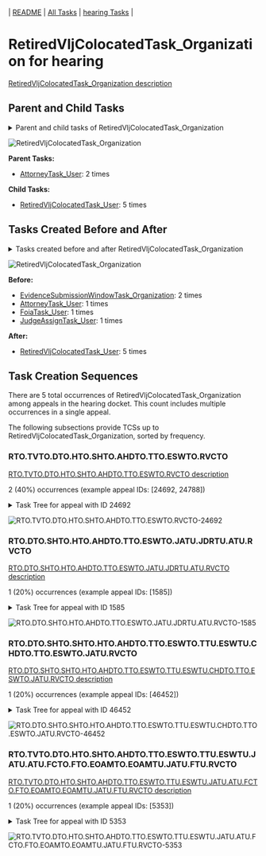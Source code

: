 <!-- DO NOT EDIT THIS FILE.  This file is autogenerated. -->
| [README](../README.md) | [All Tasks](../alltasks.md) | [hearing Tasks](tasklist.md) |

# RetiredVljColocatedTask_Organization for hearing

[RetiredVljColocatedTask_Organization description](../descr/RetiredVljColocatedTask_Organization.md)

## Parent and Child Tasks

<details><summary markdown='span'>Parent and child tasks of RetiredVljColocatedTask_Organization
</summary>

```
digraph G {
rankdir=LR;
node [shape=box]
"RetiredVljColocatedTask_Organization" -> "RetiredVljColocatedTask_User" [label=5]
"AttorneyTask_User" -> "RetiredVljColocatedTask_Organization" [label=2]
}
```
</details>

![RetiredVljColocatedTask_Organization](dot/RetiredVljColocatedTask_Organization-parentchild.dot.png)

**Parent Tasks:**

   * [AttorneyTask_User](AttorneyTask_User.md): 2 times

**Child Tasks:**

   * [RetiredVljColocatedTask_User](RetiredVljColocatedTask_User.md): 5 times

## Tasks Created Before and After

<details><summary markdown='span'>Tasks created before and after RetiredVljColocatedTask_Organization</summary>

```
digraph G {
rankdir=LR;

"RetiredVljColocatedTask_Organization" -> "RetiredVljColocatedTask_User" [label=5]
"EvidenceSubmissionWindowTask_Organization" -> "RetiredVljColocatedTask_Organization" [label=2]
"JudgeAssignTask_User" -> "RetiredVljColocatedTask_Organization" [label=1]
"FoiaTask_User" -> "RetiredVljColocatedTask_Organization" [label=1]
"AttorneyTask_User" -> "RetiredVljColocatedTask_Organization" [label=1]
}
```
</details>

![RetiredVljColocatedTask_Organization](dot/RetiredVljColocatedTask_Organization.dot.png)

**Before:**

   * [EvidenceSubmissionWindowTask_Organization](EvidenceSubmissionWindowTask_Organization.md): 2 times
   * [AttorneyTask_User](AttorneyTask_User.md): 1 times
   * [FoiaTask_User](FoiaTask_User.md): 1 times
   * [JudgeAssignTask_User](JudgeAssignTask_User.md): 1 times

**After:**

   * [RetiredVljColocatedTask_User](RetiredVljColocatedTask_User.md): 5 times

## Task Creation Sequences

There are 5 total occurrences of RetiredVljColocatedTask_Organization among appeals in the hearing docket.  This count includes multiple occurrences in a single appeal.

The following subsections provide TCSs up to RetiredVljColocatedTask_Organization, sorted by frequency.

### RTO.TVTO.DTO.HTO.SHTO.AHDTO.TTO.ESWTO.RVCTO

[RTO.TVTO.DTO.HTO.SHTO.AHDTO.TTO.ESWTO.RVCTO description](../descr/RTO.TVTO.DTO.HTO.SHTO.AHDTO.TTO.ESWTO.RVCTO.md)

2 (40%) occurrences (example appeal IDs: [24692, 24788])

<details><summary markdown='span'>Task Tree for appeal with ID 24692</summary>

```
@startuml
skinparam {
  ObjectBorderColor #555
  ObjectBorderThickness 0
  ObjectFontStyle bold
  ObjectFontSize 14
  ObjectAttributeFontColor #333
  ObjectAttributeFontSize 12
}
  object 0.RootTask #8dd3c7 {
Organization
}
  object 1.TrackVeteranTask #bebada {
Organization
}
  object 2.DistributionTask #ffffb3 {
Organization
}
  object 3.HearingTask #fb8072 {
Organization
}
  object 4.ScheduleHearingTask #80b1d3 {
Organization
}
  object 5.AssignHearingDispositionTask #8dd3c7 {
Organization
}
  object 6.TranscriptionTask #fb8072 {
Organization
}
  object 7.EvidenceSubmissionWindowTask #fccde5 {
Organization
}
  object 8.JudgeAssignTask #ccebc5 {
User
}
  object 9.HearingClarificationColocatedTask #ccebc5 {
Organization
}
  object 10.HearingClarificationColocatedTask #ccebc5 {
User
}
  object 11.HearingClarificationColocatedTask #ccebc5 {
User
}
  object 12.RetiredVljColocatedTask #1f77b4 {
Organization  <back:white>    </back>
}
  object 13.RetiredVljColocatedTask #1f77b4 {
User
}
  object 14.TimedHoldTask #fccde5 {
User
}
  object 15.OtherColocatedTask #80b1d3 {
Organization
}
  object 16.OtherColocatedTask #80b1d3 {
User
}
  object 17.OtherColocatedTask #80b1d3 {
Organization
}
  object 18.OtherColocatedTask #80b1d3 {
User
}
  object 19.DistributionTask #ffffb3 {
Organization
}
  object 20.SpecialCaseMovementTask #8dd3c7 {
User
}
  object 21.JudgeAssignTask #ccebc5 {
User
}
  object 22.JudgeAssignTask #ccebc5 {
User
}
  object 23.JudgeDecisionReviewTask #d9d9d9 {
User
}
  object 24.AttorneyTask #bc80bd {
User
}
  object 25.BvaDispatchTask #b3de69 {
Organization
}
  object 26.BvaDispatchTask #b3de69 {
User
}
0.RootTask -- 1.TrackVeteranTask
0.RootTask -- 2.DistributionTask
2.DistributionTask -- 3.HearingTask
3.HearingTask -- 4.ScheduleHearingTask
3.HearingTask -- 5.AssignHearingDispositionTask
5.AssignHearingDispositionTask -- 6.TranscriptionTask
5.AssignHearingDispositionTask -- 7.EvidenceSubmissionWindowTask
0.RootTask -- 8.JudgeAssignTask
8.JudgeAssignTask -- 9.HearingClarificationColocatedTask
9.HearingClarificationColocatedTask -- 10.HearingClarificationColocatedTask
9.HearingClarificationColocatedTask -- 11.HearingClarificationColocatedTask
8.JudgeAssignTask -- 12.RetiredVljColocatedTask
12.RetiredVljColocatedTask -- 13.RetiredVljColocatedTask
13.RetiredVljColocatedTask -- 14.TimedHoldTask
8.JudgeAssignTask -- 15.OtherColocatedTask
15.OtherColocatedTask -- 16.OtherColocatedTask
8.JudgeAssignTask -- 17.OtherColocatedTask
17.OtherColocatedTask -- 18.OtherColocatedTask
0.RootTask -- 19.DistributionTask
19.DistributionTask -- 20.SpecialCaseMovementTask
0.RootTask -- 21.JudgeAssignTask
0.RootTask -- 22.JudgeAssignTask
0.RootTask -- 23.JudgeDecisionReviewTask
23.JudgeDecisionReviewTask -- 24.AttorneyTask
0.RootTask -- 25.BvaDispatchTask
25.BvaDispatchTask -- 26.BvaDispatchTask
@enduml
```
</details>

![RTO.TVTO.DTO.HTO.SHTO.AHDTO.TTO.ESWTO.RVCTO-24692](uml/RTO.TVTO.DTO.HTO.SHTO.AHDTO.TTO.ESWTO.RVCTO-24692.png)

### RTO.DTO.SHTO.HTO.AHDTO.TTO.ESWTO.JATU.JDRTU.ATU.RVCTO

[RTO.DTO.SHTO.HTO.AHDTO.TTO.ESWTO.JATU.JDRTU.ATU.RVCTO description](../descr/RTO.DTO.SHTO.HTO.AHDTO.TTO.ESWTO.JATU.JDRTU.ATU.RVCTO.md)

1 (20%) occurrences (example appeal IDs: [1585])

<details><summary markdown='span'>Task Tree for appeal with ID 1585</summary>

```
@startuml
skinparam {
  ObjectBorderColor #555
  ObjectBorderThickness 0
  ObjectFontStyle bold
  ObjectFontSize 14
  ObjectAttributeFontColor #333
  ObjectAttributeFontSize 12
}
  object 0.RootTask #8dd3c7 {
Organization
}
  object 1.TrackVeteranTask #bebada {
Organization
}
  object 2.InformalHearingPresentationTask #fdb462 {
Organization
}
  object 3.DistributionTask #ffffb3 {
Organization
}
  object 4.HearingTask #fb8072 {
Organization
}
  object 5.ScheduleHearingTask #80b1d3 {
Organization
}
  object 6.AssignHearingDispositionTask #8dd3c7 {
Organization
}
  object 7.HearingTask #fb8072 {
Organization
}
  object 8.AssignHearingDispositionTask #8dd3c7 {
Organization
}
  object 9.TranscriptionTask #fb8072 {
Organization
}
  object 10.EvidenceSubmissionWindowTask #fccde5 {
Organization
}
  object 11.JudgeAssignTask #ccebc5 {
User
}
  object 12.JudgeDecisionReviewTask #d9d9d9 {
User
}
  object 13.AttorneyTask #bc80bd {
User
}
  object 14.RetiredVljColocatedTask #1f77b4 {
Organization  <back:white>    </back>
}
  object 15.RetiredVljColocatedTask #1f77b4 {
User
}
  object 16.TimedHoldTask #fccde5 {
User
}
  object 17.FoiaColocatedTask #fccde5 {
Organization
}
  object 18.FoiaTask #fb8072 {
Organization
}
  object 19.FoiaTask #fb8072 {
User
}
0.RootTask -- 1.TrackVeteranTask
3.DistributionTask -- 2.InformalHearingPresentationTask
0.RootTask -- 3.DistributionTask
3.DistributionTask -- 4.HearingTask
4.HearingTask -- 5.ScheduleHearingTask
4.HearingTask -- 6.AssignHearingDispositionTask
3.DistributionTask -- 7.HearingTask
7.HearingTask -- 8.AssignHearingDispositionTask
8.AssignHearingDispositionTask -- 9.TranscriptionTask
8.AssignHearingDispositionTask -- 10.EvidenceSubmissionWindowTask
0.RootTask -- 11.JudgeAssignTask
0.RootTask -- 12.JudgeDecisionReviewTask
12.JudgeDecisionReviewTask -- 13.AttorneyTask
13.AttorneyTask -- 14.RetiredVljColocatedTask
14.RetiredVljColocatedTask -- 15.RetiredVljColocatedTask
15.RetiredVljColocatedTask -- 16.TimedHoldTask
13.AttorneyTask -- 17.FoiaColocatedTask
17.FoiaColocatedTask -- 18.FoiaTask
18.FoiaTask -- 19.FoiaTask
@enduml
```
</details>

![RTO.DTO.SHTO.HTO.AHDTO.TTO.ESWTO.JATU.JDRTU.ATU.RVCTO-1585](uml/RTO.DTO.SHTO.HTO.AHDTO.TTO.ESWTO.JATU.JDRTU.ATU.RVCTO-1585.png)

### RTO.DTO.SHTO.SHTO.HTO.AHDTO.TTO.ESWTO.TTU.ESWTU.CHDTO.TTO.ESWTO.JATU.RVCTO

[RTO.DTO.SHTO.SHTO.HTO.AHDTO.TTO.ESWTO.TTU.ESWTU.CHDTO.TTO.ESWTO.JATU.RVCTO description](../descr/RTO.DTO.SHTO.SHTO.HTO.AHDTO.TTO.ESWTO.TTU.ESWTU.CHDTO.TTO.ESWTO.JATU.RVCTO.md)

1 (20%) occurrences (example appeal IDs: [46452])

<details><summary markdown='span'>Task Tree for appeal with ID 46452</summary>

```
@startuml
skinparam {
  ObjectBorderColor #555
  ObjectBorderThickness 0
  ObjectFontStyle bold
  ObjectFontSize 14
  ObjectAttributeFontColor #333
  ObjectAttributeFontSize 12
}
  object 0.RootTask #8dd3c7 {
Organization
}
  object 1.DistributionTask #ffffb3 {
Organization
}
  object 2.HearingTask #fb8072 {
Organization
}
  object 3.ScheduleHearingTask #80b1d3 {
Organization
}
  object 4.AssignHearingDispositionTask #8dd3c7 {
Organization
}
  object 5.HearingTask #fb8072 {
Organization
}
  object 6.ScheduleHearingTask #80b1d3 {
Organization
}
  object 7.AssignHearingDispositionTask #8dd3c7 {
Organization
}
  object 8.HearingTask #fb8072 {
Organization
}
  object 9.AssignHearingDispositionTask #8dd3c7 {
Organization
}
  object 10.HearingTask #fb8072 {
Organization
}
  object 11.AssignHearingDispositionTask #8dd3c7 {
Organization
}
  object 12.TranscriptionTask #fb8072 {
Organization
}
  object 13.EvidenceSubmissionWindowTask #fccde5 {
Organization
}
  object 14.TranscriptionTask #fb8072 {
User
}
  object 15.EvidenceSubmissionWindowTask #fccde5 {
User
}
  object 16.ChangeHearingDispositionTask #d9d9d9 {
Organization
}
  object 17.TranscriptionTask #fb8072 {
Organization
}
  object 18.EvidenceSubmissionWindowTask #fccde5 {
Organization
}
  object 19.JudgeAssignTask #ccebc5 {
User
}
  object 20.JudgeAssignTask #ccebc5 {
User
}
  object 21.JudgeDecisionReviewTask #d9d9d9 {
User
}
  object 22.AttorneyTask #bc80bd {
User
}
  object 23.RetiredVljColocatedTask #1f77b4 {
Organization  <back:white>    </back>
}
  object 24.RetiredVljColocatedTask #1f77b4 {
User
}
  object 25.TimedHoldTask #fccde5 {
User
}
  object 26.ScheduleHearingColocatedTask #ccebc5 {
Organization
}
  object 27.DistributionTask #ffffb3 {
Organization
}
  object 28.HearingTask #fb8072 {
Organization
}
  object 29.ScheduleHearingTask #80b1d3 {
Organization
}
0.RootTask -- 1.DistributionTask
1.DistributionTask -- 2.HearingTask
2.HearingTask -- 3.ScheduleHearingTask
2.HearingTask -- 4.AssignHearingDispositionTask
1.DistributionTask -- 5.HearingTask
5.HearingTask -- 6.ScheduleHearingTask
5.HearingTask -- 7.AssignHearingDispositionTask
1.DistributionTask -- 8.HearingTask
8.HearingTask -- 9.AssignHearingDispositionTask
1.DistributionTask -- 10.HearingTask
10.HearingTask -- 11.AssignHearingDispositionTask
11.AssignHearingDispositionTask -- 12.TranscriptionTask
11.AssignHearingDispositionTask -- 13.EvidenceSubmissionWindowTask
12.TranscriptionTask -- 14.TranscriptionTask
13.EvidenceSubmissionWindowTask -- 15.EvidenceSubmissionWindowTask
10.HearingTask -- 16.ChangeHearingDispositionTask
16.ChangeHearingDispositionTask -- 17.TranscriptionTask
16.ChangeHearingDispositionTask -- 18.EvidenceSubmissionWindowTask
0.RootTask -- 19.JudgeAssignTask
0.RootTask -- 20.JudgeAssignTask
0.RootTask -- 21.JudgeDecisionReviewTask
21.JudgeDecisionReviewTask -- 22.AttorneyTask
22.AttorneyTask -- 23.RetiredVljColocatedTask
23.RetiredVljColocatedTask -- 24.RetiredVljColocatedTask
24.RetiredVljColocatedTask -- 25.TimedHoldTask
22.AttorneyTask -- 26.ScheduleHearingColocatedTask
0.RootTask -- 27.DistributionTask
27.DistributionTask -- 28.HearingTask
28.HearingTask -- 29.ScheduleHearingTask
@enduml
```
</details>

![RTO.DTO.SHTO.SHTO.HTO.AHDTO.TTO.ESWTO.TTU.ESWTU.CHDTO.TTO.ESWTO.JATU.RVCTO-46452](uml/RTO.DTO.SHTO.SHTO.HTO.AHDTO.TTO.ESWTO.TTU.ESWTU.CHDTO.TTO.ESWTO.JATU.RVCTO-46452.png)

### RTO.TVTO.DTO.HTO.SHTO.AHDTO.TTO.ESWTO.TTU.ESWTU.JATU.ATU.FCTO.FTO.EOAMTO.EOAMTU.JATU.FTU.RVCTO

[RTO.TVTO.DTO.HTO.SHTO.AHDTO.TTO.ESWTO.TTU.ESWTU.JATU.ATU.FCTO.FTO.EOAMTO.EOAMTU.JATU.FTU.RVCTO description](../descr/RTO.TVTO.DTO.HTO.SHTO.AHDTO.TTO.ESWTO.TTU.ESWTU.JATU.ATU.FCTO.FTO.EOAMTO.EOAMTU.JATU.FTU.RVCTO.md)

1 (20%) occurrences (example appeal IDs: [5353])

<details><summary markdown='span'>Task Tree for appeal with ID 5353</summary>

```
@startuml
skinparam {
  ObjectBorderColor #555
  ObjectBorderThickness 0
  ObjectFontStyle bold
  ObjectFontSize 14
  ObjectAttributeFontColor #333
  ObjectAttributeFontSize 12
}
  object 0.RootTask #8dd3c7 {
Organization
}
  object 1.TrackVeteranTask #bebada {
Organization
}
  object 2.DistributionTask #ffffb3 {
Organization
}
  object 3.HearingTask #fb8072 {
Organization
}
  object 4.ScheduleHearingTask #80b1d3 {
Organization
}
  object 5.HearingAdminActionVerifyAddressTask #ffed6f {
Organization
}
  object 6.AssignHearingDispositionTask #8dd3c7 {
Organization
}
  object 7.TranscriptionTask #fb8072 {
Organization
}
  object 8.EvidenceSubmissionWindowTask #fccde5 {
Organization
}
  object 9.TranscriptionTask #fb8072 {
User
}
  object 10.EvidenceSubmissionWindowTask #fccde5 {
User
}
  object 11.JudgeAssignTask #ccebc5 {
User
}
  object 12.JudgeDecisionReviewTask #d9d9d9 {
User
}
  object 13.AttorneyTask #bc80bd {
User
}
  object 14.FoiaColocatedTask #fccde5 {
Organization
}
  object 15.FoiaTask #fb8072 {
Organization
}
  object 16.FoiaTask #fb8072 {
User
}
  object 17.EvidenceOrArgumentMailTask #ffffb3 {
Organization
}
  object 18.EvidenceOrArgumentMailTask #ffffb3 {
User
}
  object 19.JudgeAssignTask #ccebc5 {
User
}
  object 20.FoiaTask #fb8072 {
User
}
  object 21.RetiredVljColocatedTask #1f77b4 {
Organization  <back:white>    </back>
}
  object 22.RetiredVljColocatedTask #1f77b4 {
User
}
  object 23.TimedHoldTask #fccde5 {
User
}
0.RootTask -- 1.TrackVeteranTask
0.RootTask -- 2.DistributionTask
2.DistributionTask -- 3.HearingTask
3.HearingTask -- 4.ScheduleHearingTask
4.ScheduleHearingTask -- 5.HearingAdminActionVerifyAddressTask
3.HearingTask -- 6.AssignHearingDispositionTask
6.AssignHearingDispositionTask -- 7.TranscriptionTask
6.AssignHearingDispositionTask -- 8.EvidenceSubmissionWindowTask
7.TranscriptionTask -- 9.TranscriptionTask
8.EvidenceSubmissionWindowTask -- 10.EvidenceSubmissionWindowTask
0.RootTask -- 11.JudgeAssignTask
0.RootTask -- 12.JudgeDecisionReviewTask
19.JudgeAssignTask -- 13.AttorneyTask
13.AttorneyTask -- 14.FoiaColocatedTask
14.FoiaColocatedTask -- 15.FoiaTask
15.FoiaTask -- 16.FoiaTask
0.RootTask -- 17.EvidenceOrArgumentMailTask
17.EvidenceOrArgumentMailTask -- 18.EvidenceOrArgumentMailTask
0.RootTask -- 19.JudgeAssignTask
15.FoiaTask -- 20.FoiaTask
13.AttorneyTask -- 21.RetiredVljColocatedTask
21.RetiredVljColocatedTask -- 22.RetiredVljColocatedTask
22.RetiredVljColocatedTask -- 23.TimedHoldTask
@enduml
```
</details>

![RTO.TVTO.DTO.HTO.SHTO.AHDTO.TTO.ESWTO.TTU.ESWTU.JATU.ATU.FCTO.FTO.EOAMTO.EOAMTU.JATU.FTU.RVCTO-5353](uml/RTO.TVTO.DTO.HTO.SHTO.AHDTO.TTO.ESWTO.TTU.ESWTU.JATU.ATU.FCTO.FTO.EOAMTO.EOAMTU.JATU.FTU.RVCTO-5353.png)


